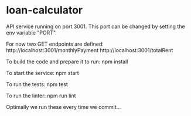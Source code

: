# loan-calculator

API service running on port 3001. This port can be changed by setting the env variable "PORT".

For now two GET endpoints are defined:
http://localhost:3001/monthlyPayment
http://localhost:3001/totalRent

To build the code and prepare it to run:
npm install

To start the service:
npm start

To run the tests:
npm test

To run the linter:
npm run lint


Optimally we run these every time we commit...
